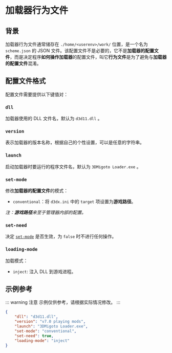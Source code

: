 # 加载器行为文件

## 背景

加载器行为文件通常储存在 `./home/<userenv>/work/` 位置，是一个名为 `scheme.json` 的 JSON 文件。该配置文件不是必要的，它不是**加载器的配置文件**，而是决定程序**如何操作加载器**的配置文件，叫它**行为文件**是为了避免与**加载器的配置文件**混淆。


## 配置文件格式

配置文件需要提供以下键值对：

### `dll`

加载器使用的 DLL 文件名，默认为 `d3d11.dll` 。

### `version`

表示加载器的版本名称，根据自己的个性设置，可以是任意的字符串。

### `launch`

启动加载器时要运行的程序文件名，默认为 `3DMigoto Loader.exe` 。

### `set-mode`

修改**加载器的配置文件**的模式：

- `conventional`：将 `d3dx.ini` 中的 `target` 项设置为**游戏路径**。

_注：**游戏路径**来至于管理器内部的配置。_

### `set-need`

决定 [`set-mode`](#set-mode) 是否生效，为 `false` 时不进行任何操作。

### `loading-mode`

加载模式：

- `inject`: 注入 DLL 到游戏进程。


## 示例参考

::: warning 注意
示例仅供参考，请根据实际情况修改。
:::

```json
{
	"dll": "d3d11.dll",
	"version": "v7.0 playing mods",
	"launch": "3DMigoto Loader.exe",
	"set-mode": "conventional",
	"set-need": true,
	"loading-mode": "inject"
}
```
